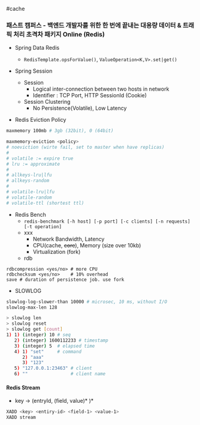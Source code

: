 #cache 

### 패스트 캠퍼스 - 백엔드 개발자를 위한 한 번에 끝내는 대용량 데이터 & 트래픽 처리 초격차 패키지 Online (Redis)

* Spring Data Redis
	* `RedisTemplate.opsForValue()`, `ValueOperation<K,V>.set|get()`

* Spring Session
	* Session
		* Logical inter-connection between two hosts in network
		* Identifier : TCP Port, HTTP SessionId (Cookie)
	* Session Clustering
		* No Persistence(Volatile), Low Latency

* Redis Eviction Policy
```bash
maxmemory 100mb # 3gb (32bit), 0 (64bit)

maxmemory-eviction <policy>
# noeviction (wirte fail, set to master when have replicas)
#
# volatile := expire true
# lru := approximate
#
# allkeys-lru|lfu
# allkeys-random
#
# volatile-lru|lfu
# volatile-random
# volatile-ttl (shortest ttl)
```

* Redis Bench
	* `redis-benchmark [-h host] [-p port] [-c clients] [-n requests] [-t operation]`
	* xxx
		* Network Bandwidth, Latency
		* CPU(cache, ~~core~~), Memory (size over 10kb)
		* Virtualization (fork)
	* rdb
```
rdbcompression <yes/no> # more CPU
rdbchecksum <yes/no>    # 10% overhead
save # duration of persistence job. use fork
```

* SLOWLOG
```bash
slowlog-log-slower-than 10000 # microsec, 10 ms, without I/O
slowlog-max-len 128
```

```bash
> slowlog len
> slowlog reset
> slowlog get [count]
1) 1) (integer) 10 # seq
   2) (integer) 1600112233 # timestamp
   3) (integer) 5  # elapsed time
   4) 1) "set"     # command
      2) "aaa"
      3) "123"
   5) "127.0.0.1:23463" # client
   6) ""                # client name
```

#### Redis Stream

* key -> (entryId, (field, value)* )*

```bash
XADD <key> <entiry-id> <field-1> <value-1>
XADD stream 
```